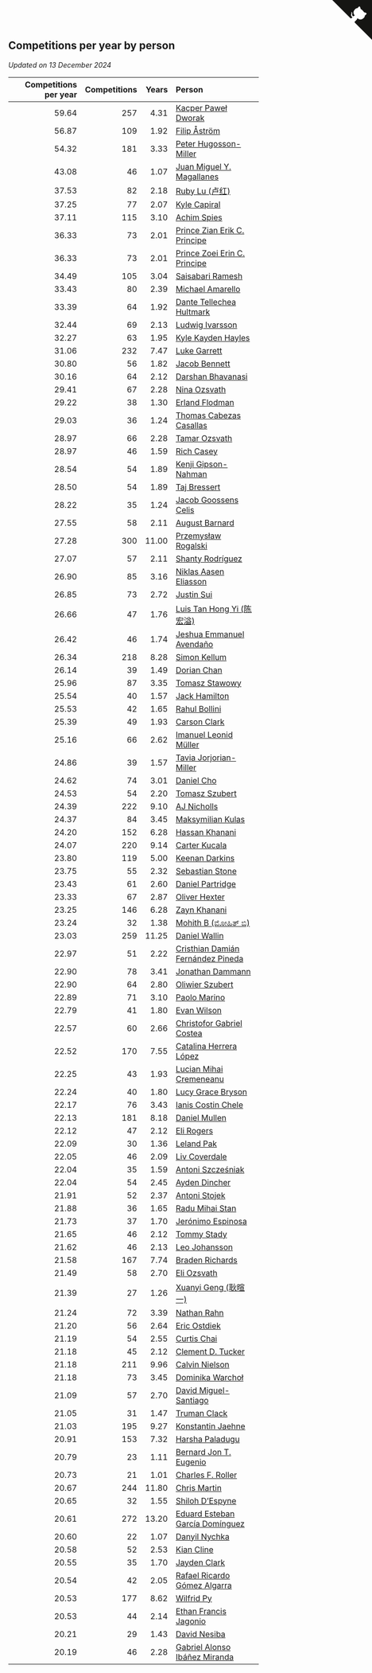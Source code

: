 ## Competitions per year by person

*Updated on 13 December 2024*

| Competitions per year | Competitions | Years | Person |
| ---: | ---: | ---: | :--- |
| 59.64 | 257 | 4.31 | [Kacper Paweł Dworak](https://www.worldcubeassociation.org/persons/2020DWOR01) |
| 56.87 | 109 | 1.92 | [Filip Åström](https://www.worldcubeassociation.org/persons/2023ASTR01) |
| 54.32 | 181 | 3.33 | [Peter Hugosson-Miller](https://www.worldcubeassociation.org/persons/2021HUGO01) |
| 43.08 | 46 | 1.07 | [Juan Miguel Y. Magallanes](https://www.worldcubeassociation.org/persons/2023MAGA09) |
| 37.53 | 82 | 2.18 | [Ruby Lu (卢红)](https://www.worldcubeassociation.org/persons/2022LURU01) |
| 37.25 | 77 | 2.07 | [Kyle Capiral](https://www.worldcubeassociation.org/persons/2022CAPI02) |
| 37.11 | 115 | 3.10 | [Achim Spies](https://www.worldcubeassociation.org/persons/2021SPIE01) |
| 36.33 | 73 | 2.01 | [Prince Zian Erik C. Principe](https://www.worldcubeassociation.org/persons/2022PRIN08) |
| 36.33 | 73 | 2.01 | [Prince Zoei Erin C. Principe](https://www.worldcubeassociation.org/persons/2022PRIN09) |
| 34.49 | 105 | 3.04 | [Saisabari Ramesh](https://www.worldcubeassociation.org/persons/2021RAME01) |
| 33.43 | 80 | 2.39 | [Michael Amarello](https://www.worldcubeassociation.org/persons/2022AMAR09) |
| 33.39 | 64 | 1.92 | [Dante Tellechea Hultmark](https://www.worldcubeassociation.org/persons/2023HULT01) |
| 32.44 | 69 | 2.13 | [Ludwig Ivarsson](https://www.worldcubeassociation.org/persons/2022IVAR01) |
| 32.27 | 63 | 1.95 | [Kyle Kayden Hayles](https://www.worldcubeassociation.org/persons/2022HAYL02) |
| 31.06 | 232 | 7.47 | [Luke Garrett](https://www.worldcubeassociation.org/persons/2017GARR05) |
| 30.80 | 56 | 1.82 | [Jacob Bennett](https://www.worldcubeassociation.org/persons/2023BENN04) |
| 30.16 | 64 | 2.12 | [Darshan Bhavanasi](https://www.worldcubeassociation.org/persons/2022BHAV01) |
| 29.41 | 67 | 2.28 | [Nina Ozsvath](https://www.worldcubeassociation.org/persons/2022OZSV03) |
| 29.22 | 38 | 1.30 | [Erland Flodman](https://www.worldcubeassociation.org/persons/2023FLOD01) |
| 29.03 | 36 | 1.24 | [Thomas Cabezas Casallas](https://www.worldcubeassociation.org/persons/2023CASA08) |
| 28.97 | 66 | 2.28 | [Tamar Ozsvath](https://www.worldcubeassociation.org/persons/2022OZSV04) |
| 28.97 | 46 | 1.59 | [Rich Casey](https://www.worldcubeassociation.org/persons/2023CASE06) |
| 28.54 | 54 | 1.89 | [Kenji Gipson-Nahman](https://www.worldcubeassociation.org/persons/2023GIPS01) |
| 28.50 | 54 | 1.89 | [Taj Bressert](https://www.worldcubeassociation.org/persons/2023BRES01) |
| 28.22 | 35 | 1.24 | [Jacob Goossens Celis](https://www.worldcubeassociation.org/persons/2023CELI06) |
| 27.55 | 58 | 2.11 | [August Barnard](https://www.worldcubeassociation.org/persons/2022BARN21) |
| 27.28 | 300 | 11.00 | [Przemysław Rogalski](https://www.worldcubeassociation.org/persons/2013ROGA02) |
| 27.07 | 57 | 2.11 | [Shanty Rodríguez](https://www.worldcubeassociation.org/persons/2022CUBI01) |
| 26.90 | 85 | 3.16 | [Niklas Aasen Eliasson](https://www.worldcubeassociation.org/persons/2021ELIA01) |
| 26.85 | 73 | 2.72 | [Justin Sui](https://www.worldcubeassociation.org/persons/2022SUIJ01) |
| 26.66 | 47 | 1.76 | [Luis Tan Hong Yi (陈宏溢)](https://www.worldcubeassociation.org/persons/2023YILU01) |
| 26.42 | 46 | 1.74 | [Jeshua Emmanuel Avendaño](https://www.worldcubeassociation.org/persons/2023AVEN01) |
| 26.34 | 218 | 8.28 | [Simon Kellum](https://www.worldcubeassociation.org/persons/2016KELL12) |
| 26.14 | 39 | 1.49 | [Dorian Chan](https://www.worldcubeassociation.org/persons/2023DORI01) |
| 25.96 | 87 | 3.35 | [Tomasz Stawowy](https://www.worldcubeassociation.org/persons/2021STAW01) |
| 25.54 | 40 | 1.57 | [Jack Hamilton](https://www.worldcubeassociation.org/persons/2023HAMI08) |
| 25.53 | 42 | 1.65 | [Rahul Bollini](https://www.worldcubeassociation.org/persons/2023BOLL01) |
| 25.39 | 49 | 1.93 | [Carson Clark](https://www.worldcubeassociation.org/persons/2023CLAR02) |
| 25.16 | 66 | 2.62 | [Imanuel Leonid Müller](https://www.worldcubeassociation.org/persons/2022MULL02) |
| 24.86 | 39 | 1.57 | [Tavia Jorjorian-Miller](https://www.worldcubeassociation.org/persons/2023JORJ01) |
| 24.62 | 74 | 3.01 | [Daniel Cho](https://www.worldcubeassociation.org/persons/2021CHOD01) |
| 24.53 | 54 | 2.20 | [Tomasz Szubert](https://www.worldcubeassociation.org/persons/2022SZUB02) |
| 24.39 | 222 | 9.10 | [AJ Nicholls](https://www.worldcubeassociation.org/persons/2015NICH04) |
| 24.37 | 84 | 3.45 | [Maksymilian Kulas](https://www.worldcubeassociation.org/persons/2021KULA02) |
| 24.20 | 152 | 6.28 | [Hassan Khanani](https://www.worldcubeassociation.org/persons/2018KHAN26) |
| 24.07 | 220 | 9.14 | [Carter Kucala](https://www.worldcubeassociation.org/persons/2015KUCA01) |
| 23.80 | 119 | 5.00 | [Keenan Darkins](https://www.worldcubeassociation.org/persons/2019DARK02) |
| 23.75 | 55 | 2.32 | [Sebastian Stone](https://www.worldcubeassociation.org/persons/2022STON09) |
| 23.43 | 61 | 2.60 | [Daniel Partridge](https://www.worldcubeassociation.org/persons/2022PART02) |
| 23.33 | 67 | 2.87 | [Oliver Hexter](https://www.worldcubeassociation.org/persons/2022HEXT01) |
| 23.25 | 146 | 6.28 | [Zayn Khanani](https://www.worldcubeassociation.org/persons/2018KHAN28) |
| 23.24 | 32 | 1.38 | [Mohith B (ಮೋಹಿತ್ ಬಿ)](https://www.worldcubeassociation.org/persons/2023BMOH01) |
| 23.03 | 259 | 11.25 | [Daniel Wallin](https://www.worldcubeassociation.org/persons/2013WALL03) |
| 22.97 | 51 | 2.22 | [Cristhian Damián Fernández Pineda](https://www.worldcubeassociation.org/persons/2022PINE05) |
| 22.90 | 78 | 3.41 | [Jonathan Dammann](https://www.worldcubeassociation.org/persons/2021DAMM01) |
| 22.90 | 64 | 2.80 | [Oliwier Szubert](https://www.worldcubeassociation.org/persons/2022SZUB01) |
| 22.89 | 71 | 3.10 | [Paolo Marino](https://www.worldcubeassociation.org/persons/2021MARI04) |
| 22.79 | 41 | 1.80 | [Evan Wilson](https://www.worldcubeassociation.org/persons/2023WILS11) |
| 22.57 | 60 | 2.66 | [Christofor Gabriel Costea](https://www.worldcubeassociation.org/persons/2022COST03) |
| 22.52 | 170 | 7.55 | [Catalina Herrera López](https://www.worldcubeassociation.org/persons/2017LOPE31) |
| 22.25 | 43 | 1.93 | [Lucian Mihai Cremeneanu](https://www.worldcubeassociation.org/persons/2023CREM01) |
| 22.24 | 40 | 1.80 | [Lucy Grace Bryson](https://www.worldcubeassociation.org/persons/2023BRYS01) |
| 22.17 | 76 | 3.43 | [Ianis Costin Chele](https://www.worldcubeassociation.org/persons/2021CHEL01) |
| 22.13 | 181 | 8.18 | [Daniel Mullen](https://www.worldcubeassociation.org/persons/2016MULL04) |
| 22.12 | 47 | 2.12 | [Eli Rogers](https://www.worldcubeassociation.org/persons/2022ROGE05) |
| 22.09 | 30 | 1.36 | [Leland Pak](https://www.worldcubeassociation.org/persons/2023PAKL02) |
| 22.05 | 46 | 2.09 | [Liv Coverdale](https://www.worldcubeassociation.org/persons/2022COVE02) |
| 22.04 | 35 | 1.59 | [Antoni Szcześniak](https://www.worldcubeassociation.org/persons/2023SZCZ04) |
| 22.04 | 54 | 2.45 | [Ayden Dincher](https://www.worldcubeassociation.org/persons/2022DINC01) |
| 21.91 | 52 | 2.37 | [Antoni Stojek](https://www.worldcubeassociation.org/persons/2022STOJ03) |
| 21.88 | 36 | 1.65 | [Radu Mihai Stan](https://www.worldcubeassociation.org/persons/2023STAN09) |
| 21.73 | 37 | 1.70 | [Jerónimo Espinosa](https://www.worldcubeassociation.org/persons/2023ESPI07) |
| 21.65 | 46 | 2.12 | [Tommy Stady](https://www.worldcubeassociation.org/persons/2022STAD01) |
| 21.62 | 46 | 2.13 | [Leo Johansson](https://www.worldcubeassociation.org/persons/2022JOHA08) |
| 21.58 | 167 | 7.74 | [Braden Richards](https://www.worldcubeassociation.org/persons/2017RICH02) |
| 21.49 | 58 | 2.70 | [Eli Ozsvath](https://www.worldcubeassociation.org/persons/2022OZSV01) |
| 21.39 | 27 | 1.26 | [Xuanyi Geng (耿暄一)](https://www.worldcubeassociation.org/persons/2023GENG02) |
| 21.24 | 72 | 3.39 | [Nathan Rahn](https://www.worldcubeassociation.org/persons/2021RAHN01) |
| 21.20 | 56 | 2.64 | [Eric Ostdiek](https://www.worldcubeassociation.org/persons/2022OSTD01) |
| 21.19 | 54 | 2.55 | [Curtis Chai](https://www.worldcubeassociation.org/persons/2022CHAI02) |
| 21.18 | 45 | 2.12 | [Clement D. Tucker](https://www.worldcubeassociation.org/persons/2022TUCK09) |
| 21.18 | 211 | 9.96 | [Calvin Nielson](https://www.worldcubeassociation.org/persons/2014NIEL03) |
| 21.18 | 73 | 3.45 | [Dominika Warchoł](https://www.worldcubeassociation.org/persons/2021WARC01) |
| 21.09 | 57 | 2.70 | [David Miguel-Santiago](https://www.worldcubeassociation.org/persons/2022MIGU02) |
| 21.05 | 31 | 1.47 | [Truman Clack](https://www.worldcubeassociation.org/persons/2023CLAC02) |
| 21.03 | 195 | 9.27 | [Konstantin Jaehne](https://www.worldcubeassociation.org/persons/2015JAEH01) |
| 20.91 | 153 | 7.32 | [Harsha Paladugu](https://www.worldcubeassociation.org/persons/2017PALA08) |
| 20.79 | 23 | 1.11 | [Bernard Jon T. Eugenio](https://www.worldcubeassociation.org/persons/2023EUGE02) |
| 20.73 | 21 | 1.01 | [Charles F. Roller](https://www.worldcubeassociation.org/persons/2023ROLL01) |
| 20.67 | 244 | 11.80 | [Chris Martin](https://www.worldcubeassociation.org/persons/2013MART03) |
| 20.65 | 32 | 1.55 | [Shiloh D’Espyne](https://www.worldcubeassociation.org/persons/2023DESP01) |
| 20.61 | 272 | 13.20 | [Eduard Esteban García Domínguez](https://www.worldcubeassociation.org/persons/2011EDUA01) |
| 20.60 | 22 | 1.07 | [Danyil Nychka](https://www.worldcubeassociation.org/persons/2023NYCH01) |
| 20.58 | 52 | 2.53 | [Kian Cline](https://www.worldcubeassociation.org/persons/2022CLIN01) |
| 20.55 | 35 | 1.70 | [Jayden Clark](https://www.worldcubeassociation.org/persons/2023CLAR13) |
| 20.54 | 42 | 2.05 | [Rafael Ricardo Gómez Algarra](https://www.worldcubeassociation.org/persons/2022ALGA01) |
| 20.53 | 177 | 8.62 | [Wilfrid Py](https://www.worldcubeassociation.org/persons/2016PYWI01) |
| 20.53 | 44 | 2.14 | [Ethan Francis Jagonio](https://www.worldcubeassociation.org/persons/2022JAGO03) |
| 20.21 | 29 | 1.43 | [David Nesiba](https://www.worldcubeassociation.org/persons/2023NESI01) |
| 20.19 | 46 | 2.28 | [Gabriel Alonso Ibáñez Miranda](https://www.worldcubeassociation.org/persons/2022MIRA06) |


<a href="https://github.com/jonatanklosko/wca_statistics" class="github-corner" aria-label="View source on Github"><svg width="80" height="80" viewBox="0 0 250 250" style="fill:#151513; color:#fff; position: absolute; top: 0; border: 0; right: 0;" aria-hidden="true"><path d="M0,0 L115,115 L130,115 L142,142 L250,250 L250,0 Z"></path><path d="M128.3,109.0 C113.8,99.7 119.0,89.6 119.0,89.6 C122.0,82.7 120.5,78.6 120.5,78.6 C119.2,72.0 123.4,76.3 123.4,76.3 C127.3,80.9 125.5,87.3 125.5,87.3 C122.9,97.6 130.6,101.9 134.4,103.2" fill="currentColor" style="transform-origin: 130px 106px;" class="octo-arm"></path><path d="M115.0,115.0 C114.9,115.1 118.7,116.5 119.8,115.4 L133.7,101.6 C136.9,99.2 139.9,98.4 142.2,98.6 C133.8,88.0 127.5,74.4 143.8,58.0 C148.5,53.4 154.0,51.2 159.7,51.0 C160.3,49.4 163.2,43.6 171.4,40.1 C171.4,40.1 176.1,42.5 178.8,56.2 C183.1,58.6 187.2,61.8 190.9,65.4 C194.5,69.0 197.7,73.2 200.1,77.6 C213.8,80.2 216.3,84.9 216.3,84.9 C212.7,93.1 206.9,96.0 205.4,96.6 C205.1,102.4 203.0,107.8 198.3,112.5 C181.9,128.9 168.3,122.5 157.7,114.1 C157.9,116.9 156.7,120.9 152.7,124.9 L141.0,136.5 C139.8,137.7 141.6,141.9 141.8,141.8 Z" fill="currentColor" class="octo-body"></path></svg></a><style>.github-corner:hover .octo-arm{animation:octocat-wave 560ms ease-in-out}@keyframes octocat-wave{0%,100%{transform:rotate(0)}20%,60%{transform:rotate(-25deg)}40%,80%{transform:rotate(10deg)}}@media (max-width:500px){.github-corner:hover .octo-arm{animation:none}.github-corner .octo-arm{animation:octocat-wave 560ms ease-in-out}}</style>
